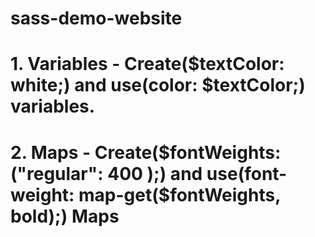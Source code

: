 # sass-demo-website

# 1. Variables - Create($textColor: white;) and use(color: $textColor;) variables.

# 2. Maps - Create($fontWeights: ("regular": 400 );) and use(font-weight: map-get($fontWeights, bold);) Maps
